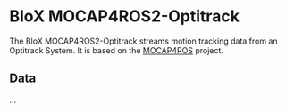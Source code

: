 # BloX MOCAP4ROS2-Optitrack

The BloX MOCAP4ROS2-Optitrack streams motion tracking data from an Optitrack System. It is based on the [MOCAP4ROS](https://github.com/MOCAP4ROS2-Project) project.

## Data

...
